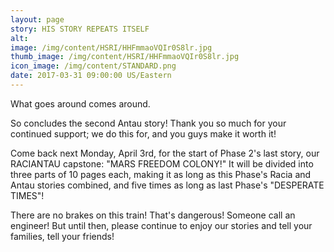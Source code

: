 ```yaml
---
layout: page
story: HIS STORY REPEATS ITSELF
alt:
image: /img/content/HSRI/HHFmmaoVQIr0S8lr.jpg
thumb_image: /img/content/HSRI/HHFmmaoVQIr0S8lr.jpg
icon_image: /img/content/STANDARD.png
date: 2017-03-31 09:00:00 US/Eastern
---
```

What goes around comes around.

So concludes the second Antau story! Thank you so much for your continued support; we do this for, and you guys make it worth it!

Come back next Monday, April 3rd, for the start of Phase 2's last story, our RACIANTAU capstone: "MARS FREEDOM COLONY!" It will be divided into three parts of 10 pages each, making it as long as this Phase's Racia and Antau stories combined, and five times as long as last Phase's "DESPERATE TIMES"!

There are no brakes on this train! That's dangerous! Someone call an engineer! But until then, please continue to enjoy our stories and tell your families, tell your friends!
